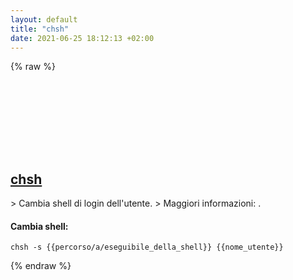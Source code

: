 ```yaml
---
layout: default
title: "chsh"
date: 2021-06-25 18:12:13 +02:00
---
```

{% raw %}
<h2 id="chsh">
  <a href="/it/common/chsh.html">chsh</a> <a href="#chsh"><svg class="icon">
    <use href="/assets/images/unicode_sprite.svg#link" />
  </svg></a>
</h2>
> Cambia shell di login dell'utente.
> Maggiori informazioni: <https://manned.org/chsh>.

#### Cambia shell:
```shell
chsh -s {{percorso/a/eseguibile_della_shell}} {{nome_utente}}
```
{% endraw %}